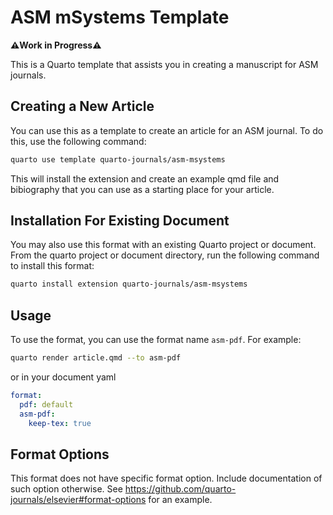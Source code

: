 # ASM mSystems Template

**⚠️Work in Progress⚠️**

This is a Quarto template that assists you in creating a manuscript for ASM journals.

## Creating a New Article

You can use this as a template to create an article for an ASM journal. To do this, use the following command:

```bash
quarto use template quarto-journals/asm-msystems
```

This will install the extension and create an example qmd file and bibiography that you can use as a starting place for your article.

## Installation For Existing Document

You may also use this format with an existing Quarto project or document. From the quarto project or document directory, run the following command to install this format:

```bash
quarto install extension quarto-journals/asm-msystems
```

## Usage

To use the format, you can use the format name `asm-pdf`. For example:

```bash
quarto render article.qmd --to asm-pdf
```

or in your document yaml

```yaml
format:
  pdf: default
  asm-pdf:
    keep-tex: true    
```

<!--
You can view a preview of the rendered template at <https://quarto-journals.github.io/asm-msystems/>.
-->

## Format Options

This format does not have specific format option. Include documentation of such option otherwise. See <https://github.com/quarto-journals/elsevier#format-options> for an example.
